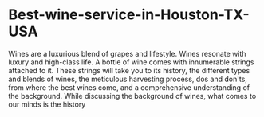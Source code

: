 # Best-wine-service-in-Houston-TX-USA
Wines are a luxurious blend of grapes and lifestyle. Wines resonate with luxury and high-class life. A bottle of wine comes with innumerable strings attached to it. These strings will take you to its history, the different types and blends of wines, the meticulous harvesting process, dos and don'ts, from where the best wines come, and a comprehensive understanding of the background. While discussing the background of wines, what comes to our minds is the history
